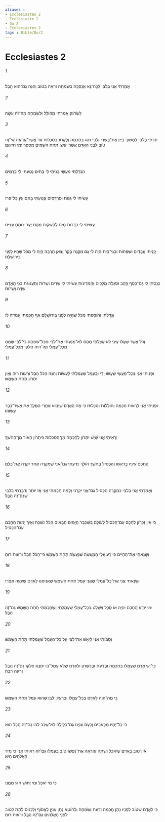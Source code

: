 ```yaml
---
aliases : 
- Ecclesiastes 2
- Ecclésiaste 2
- Qo 2
- Ecclesiastes 2
tags : Bible/Qo/2
---
```


# Ecclesiastes 2

###### 1
אָמַרְתִּי אֲנִי בְּלִבִּי לְכָה־נָּא אֲנַסְּכָה בְשִׂמְחָה וּרְאֵה בְטֹוב וְהִנֵּה גַם־הוּא הָבֶל׃
###### 2
לִשְׂחֹוק אָמַרְתִּי מְהֹולָל וּלְשִׂמְחָה מַה־זֹּה עֹשָׂה׃
###### 3
תַּרְתִּי בְלִבִּי לִמְשֹׁוךְ בַּיַּיִן אֶת־בְּשָׂרִי וְלִבִּי נֹהֵג בַּחָכְמָה וְלֶאֱחֹז בְּסִכְלוּת עַד אֲשֶׁר־אֶרְאֶה אֵי־זֶה טֹוב לִבְנֵי הָאָדָם אֲשֶׁר יַעֲשׂוּ תַּחַת הַשָּׁמַיִם מִסְפַּר יְמֵי חַיֵּיהֶם׃
###### 4
הִגְדַּלְתִּי מַעֲשָׂי בָּנִיתִי לִי בָּתִּים נָטַעְתִּי לִי כְּרָמִים׃
###### 5
עָשִׂיתִי לִי גַּנֹּות וּפַרְדֵּסִים וְנָטַעְתִּי בָהֶם עֵץ כָּל־פֶּרִי׃
###### 6
עָשִׂיתִי לִי בְּרֵכֹות מָיִם לְהַשְׁקֹות מֵהֶם יַעַר צֹומֵחַ עֵצִים׃
###### 7
קָנִיתִי עֲבָדִים וּשְׁפָחֹות וּבְנֵי־בַיִת הָיָה לִי גַּם מִקְנֶה בָקָר וָצֹאן הַרְבֵּה הָיָה לִי מִכֹּל שֶׁהָיוּ לְפָנַי בִּירוּשָׁלִָם׃
###### 8
כָּנַסְתִּי לִי גַּם־כֶּסֶף וְזָהָב וּסְגֻלַּת מְלָכִים וְהַמְּדִינֹות עָשִׂיתִי לִי שָׁרִים וְשָׁרֹות וְתַעֲנוּגֹת בְּנֵי הָאָדָם שִׁדָּה וְשִׁדֹּות׃
###### 9
וְגָדַלְתִּי וְהֹוסַפְתִּי מִכֹּל שֶׁהָיָה לְפָנַי בִּירוּשָׁלִָם אַף חָכְמָתִי עָמְדָה לִּי׃
###### 10
וְכֹל אֲשֶׁר שָׁאֲלוּ עֵינַי לֹא אָצַלְתִּי מֵהֶם לֹא־מָנַעְתִּי אֶת־לִבִּי מִכָּל־שִׂמְחָה כִּי־לִבִּי שָׂמֵחַ מִכָּל־עֲמָלִי וְזֶה־הָיָה חֶלְקִי מִכָּל־עֲמָלִי׃
###### 11
וּפָנִיתִי אֲנִי בְּכָל־מַעֲשַׂי שֶׁעָשׂוּ יָדַי וּבֶעָמָל שֶׁעָמַלְתִּי לַעֲשֹׂות וְהִנֵּה הַכֹּל הֶבֶל וּרְעוּת רוּחַ וְאֵין יִתְרֹון תַּחַת הַשָּׁמֶשׁ׃
###### 12
וּפָנִיתִי אֲנִי לִרְאֹות חָכְמָה וְהֹולֵלֹות וְסִכְלוּת כִּי מֶה הָאָדָם שֶׁיָּבֹוא אַחֲרֵי הַמֶּלֶךְ אֵת אֲשֶׁר־כְּבָר עָשׂוּהוּ׃
###### 13
וְרָאִיתִי אָנִי שֶׁיֵּשׁ יִתְרֹון לַחָכְמָה מִן־הַסִּכְלוּת כִּיתְרֹון הָאֹור מִן־הַחֹשֶׁךְ׃
###### 14
הֶחָכָם עֵינָיו בְּרֹאשֹׁו וְהַכְּסִיל בַּחֹשֶׁךְ הֹולֵךְ וְיָדַעְתִּי גַם־אָנִי שֶׁמִּקְרֶה אֶחָד יִקְרֶה אֶת־כֻּלָּם׃
###### 15
וְאָמַרְתִּי אֲנִי בְּלִבִּי כְּמִקְרֵה הַכְּסִיל גַּם־אֲנִי יִקְרֵנִי וְלָמָּה חָכַמְתִּי אֲנִי אָז יֹותֵר וְדִבַּרְתִּי בְלִבִּי שֶׁגַּם־זֶה הָבֶל׃
###### 16
כִּי אֵין זִכְרֹון לֶחָכָם עִם־הַכְּסִיל לְעֹולָם בְּשֶׁכְּבָר הַיָּמִים הַבָּאִים הַכֹּל נִשְׁכָּח וְאֵיךְ יָמוּת הֶחָכָם עִם־הַכְּסִיל׃
###### 17
וְשָׂנֵאתִי אֶת־הַחַיִּים כִּי רַע עָלַי הַמַּעֲשֶׂה שֶׁנַּעֲשָׂה תַּחַת הַשָּׁמֶשׁ כִּי־הַכֹּל הֶבֶל וּרְעוּת רוּחַ׃
###### 18
וְשָׂנֵאתִי אֲנִי אֶת־כָּל־עֲמָלִי שֶׁאֲנִי עָמֵל תַּחַת הַשָּׁמֶשׁ שֶׁאַנִּיחֶנּוּ לָאָדָם שֶׁיִּהְיֶה אַחֲרָי׃
###### 19
וּמִי יֹודֵעַ הֶחָכָם יִהְיֶה אֹו סָכָל וְיִשְׁלַט בְּכָל־עֲמָלִי שֶׁעָמַלְתִּי וְשֶׁחָכַמְתִּי תַּחַת הַשָּׁמֶשׁ גַּם־זֶה הָבֶל׃
###### 20
וְסַבֹּותִי אֲנִי לְיַאֵשׁ אֶת־לִבִּי עַל כָּל־הֶעָמָל שֶׁעָמַלְתִּי תַּחַת הַשָּׁמֶשׁ׃
###### 21
כִּי־יֵשׁ אָדָם שֶׁעֲמָלֹו בְּחָכְמָה וּבְדַעַת וּבְכִשְׁרֹון וּלְאָדָם שֶׁלֹּא עָמַל־בֹּו יִתְּנֶנּוּ חֶלְקֹו גַּם־זֶה הֶבֶל וְרָעָה רַבָּה׃
###### 22
כִּי מֶה־הֹוֶה לָאָדָם בְּכָל־עֲמָלֹו וּבְרַעְיֹון לִבֹּו שֶׁהוּא עָמֵל תַּחַת הַשָּׁמֶשׁ׃
###### 23
כִּי כָל־יָמָיו מַכְאֹבִים וָכַעַס עִנְיָנֹו גַּם־בַּלַּיְלָה לֹא־שָׁכַב לִבֹּו גַּם־זֶה הֶבֶל הוּא׃
###### 24
אֵין־טֹוב בָּאָדָם שֶׁיֹּאכַל וְשָׁתָה וְהֶרְאָה אֶת־נַפְשֹׁו טֹוב בַּעֲמָלֹו גַּם־זֹה רָאִיתִי אָנִי כִּי מִיַּד הָאֱלֹהִים הִיא׃
###### 25
כִּי מִי יֹאכַל וּמִי יָחוּשׁ חוּץ מִמֶּנִּי׃
###### 26
כִּי לְאָדָם שֶׁטֹּוב לְפָנָיו נָתַן חָכְמָה וְדַעַת וְשִׂמְחָה וְלַחֹוטֶא נָתַן עִנְיָן לֶאֱסֹוף וְלִכְנֹוס לָתֵת לְטֹוב לִפְנֵי הָאֱלֹהִים גַּם־זֶה הֶבֶל וּרְעוּת רוּחַ׃
